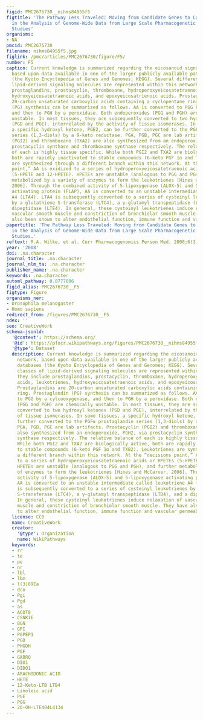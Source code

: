 ```yaml
---
figid: PMC2676730__nihms84955f5
figtitle: 'The Pathway Less Traveled: Moving from Candidate Genes to Candidate Pathways
  in the Analysis of Genome-Wide Data from Large Scale Pharmacogenetic Association
  Studies'
organisms:
- NA
pmcid: PMC2676730
filename: nihms84955f5.jpg
figlink: /pmc/articles/PMC2676730/figure/F5/
number: F5
caption: Current knowledge is summarized regarding the eicosanoid signaling network,
  based upon data available in one of the larger publicly available pathway databases
  (the Kyoto Encyclopedia of Genes and Genomes; KEGG). Several different classes of
  lipid-derived signaling molecules are represented within this network. They include
  prostaglandins, prostacyclin, thromboxane, hydroperoxyeicosatetraenoic acids, leukotrienes,
  hydroxyeicosatetraenoic acids, and epoxyeicosatrienoic acids. Prostaglandins are
  20-carbon unsaturated carboxylic acids containing a cyclopentane ring. Prostaglandin
  (PG) synthesis can be summarized as follows. AA is converted to PGG by a cylcooxygenase,
  and then to PGH by a peroxidase. Both endoperoxides (PGG and PGH) are chemically
  unstable. In most tissues, they are subsequently converted to two hydroxyl ketones
  (PGD and PGE), interrelated by the activity of tissue isomerases. In some tissues,
  a specific hydroxyl ketone, PGE2, can be further converted to the PGFα prostaglandin
  series (1,3-diols) by a 9-keto reductase. PGA, PGB, PGC are lab artifacts. Prostacyclin
  (PGI2) and thromboxane (TXA2) are also synthesized from an endoperoxide, PGH2, via
  prostacyclin synthase and thromboxane synthase respectively. The relative balance
  of each is highly tissue specific. While both PGI2 and TXA2 are biologically active,
  both are rapidly inactivated to stable compounds (6-keto PGF 1α and TXB2). Leukotrienes
  are synthesized through a different branch within this network. At the “decisions
  point,” AA is oxidized to a series of hydroperoxyeicosatetraenoic acids or HPETEs
  (5-HPETE and 12-HPETE). HPETEs are unstable (analogous to PGG and PGH), and further
  metabolized by a variety of enzymes to form the leukotrienes [Hines and McCarver,
  2006]. Through the combined activity of 5-lipoxygenase (ALOX-5) and 5-lipoxygenase
  activating protein (FLAP), AA is converted to an unstable intermediate called leukotriene
  A4 (LTA4). LTA4 is subsequently converted to a series of cysteinyl leukotrienes
  by a glutathione S-transferase (LTC4), a γ-glutamyl transpeptidase (LTD4), and a
  dipeptidase (LTE4). In general, these cysteinyl leukotrienes induce relaxation of
  vascular smooth muscle and constriction of bronchiolar smooth muscle. They have
  also been shown to alter endothelial function, immune function and vascular permeability.
papertitle: 'The Pathway Less Traveled: Moving from Candidate Genes to Candidate Pathways
  in the Analysis of Genome-Wide Data from Large Scale Pharmacogenetic Association
  Studies.'
reftext: R.A. Wilke, et al. Curr Pharmacogenomics Person Med. 2008;6(3):150-159.
year: '2008'
doi: .na.character
journal_title: .na.character
journal_nlm_ta: .na.character
publisher_name: .na.character
keywords: .na.character
automl_pathway: 0.8777006
figid_alias: PMC2676730__F5
figtype: Figure
organisms_ner:
- Drosophila melanogaster
- Homo sapiens
redirect_from: /figures/PMC2676730__F5
ndex: ''
seo: CreativeWork
schema-jsonld:
  '@context': https://schema.org/
  '@id': https://pfocr.wikipathways.org/figures/PMC2676730__nihms84955f5.html
  '@type': Dataset
  description: Current knowledge is summarized regarding the eicosanoid signaling
    network, based upon data available in one of the larger publicly available pathway
    databases (the Kyoto Encyclopedia of Genes and Genomes; KEGG). Several different
    classes of lipid-derived signaling molecules are represented within this network.
    They include prostaglandins, prostacyclin, thromboxane, hydroperoxyeicosatetraenoic
    acids, leukotrienes, hydroxyeicosatetraenoic acids, and epoxyeicosatrienoic acids.
    Prostaglandins are 20-carbon unsaturated carboxylic acids containing a cyclopentane
    ring. Prostaglandin (PG) synthesis can be summarized as follows. AA is converted
    to PGG by a cylcooxygenase, and then to PGH by a peroxidase. Both endoperoxides
    (PGG and PGH) are chemically unstable. In most tissues, they are subsequently
    converted to two hydroxyl ketones (PGD and PGE), interrelated by the activity
    of tissue isomerases. In some tissues, a specific hydroxyl ketone, PGE2, can be
    further converted to the PGFα prostaglandin series (1,3-diols) by a 9-keto reductase.
    PGA, PGB, PGC are lab artifacts. Prostacyclin (PGI2) and thromboxane (TXA2) are
    also synthesized from an endoperoxide, PGH2, via prostacyclin synthase and thromboxane
    synthase respectively. The relative balance of each is highly tissue specific.
    While both PGI2 and TXA2 are biologically active, both are rapidly inactivated
    to stable compounds (6-keto PGF 1α and TXB2). Leukotrienes are synthesized through
    a different branch within this network. At the “decisions point,” AA is oxidized
    to a series of hydroperoxyeicosatetraenoic acids or HPETEs (5-HPETE and 12-HPETE).
    HPETEs are unstable (analogous to PGG and PGH), and further metabolized by a variety
    of enzymes to form the leukotrienes [Hines and McCarver, 2006]. Through the combined
    activity of 5-lipoxygenase (ALOX-5) and 5-lipoxygenase activating protein (FLAP),
    AA is converted to an unstable intermediate called leukotriene A4 (LTA4). LTA4
    is subsequently converted to a series of cysteinyl leukotrienes by a glutathione
    S-transferase (LTC4), a γ-glutamyl transpeptidase (LTD4), and a dipeptidase (LTE4).
    In general, these cysteinyl leukotrienes induce relaxation of vascular smooth
    muscle and constriction of bronchiolar smooth muscle. They have also been shown
    to alter endothelial function, immune function and vascular permeability.
  license: CC0
  name: CreativeWork
  creator:
    '@type': Organization
    name: WikiPathways
  keywords:
  - rr
  - te
  - pe
  - nr
  - lbl
  - lbm
  - l(3)89Ea
  - dco
  - Pgi
  - Pgd
  - as
  - ACOT8
  - CSNK1E
  - BGN
  - GPI
  - PGPEP1
  - PGD
  - PHGDH
  - PGF
  - GABRQ
  - DIO1
  - DIDO1
  - ARACHIDONIC ACID
  - HETE
  - 12-Keto-LTB LTB4
  - Linoleic acid
  - PGE
  - PGG
  - 20-OH-LTE404L4134
---
```

